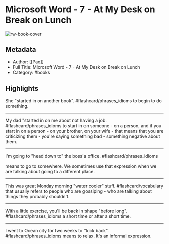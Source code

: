 # Microsoft Word - 7 - At My Desk on Break on Lunch

![rw-book-cover](https://readwise-assets.s3.amazonaws.com/static/images/default-book-icon-5.25188386e520.png)

## Metadata
- Author: [[Pao]]
- Full Title: Microsoft Word - 7 - At My Desk on Break on Lunch
- Category: #books

## Highlights

She "started in on another book". #flashcard/phrases_idioms 
to begin to do something.

---

My dad "started in on me about not having a job. #flashcard/phrases_idioms 
to start in on someone - on a person, and if you start in on a person - on your brother, on your wife - that means that you are criticizing them - you're saying something bad - something negative about them.

---

I'm going to "head down to" the boss's office. #flashcard/phrases_idioms 

 means to go to somewhere. We sometimes use that expression when we are talking about going to a different place. 

---

This was great Monday morning "water cooler" stuff. #flashcard/vocabulary 
that usually refers to people who are gossiping - who are talking about things they probably shouldn't.

---

With a little exercise, you'll be back in shape "before long". #flashcard/phrases_idioms 
a short time or after a short time. 

---

I went to Ocean city for two weeks to "kick back". #flashcard/phrases_idioms means to relax. It's an informal expression.



